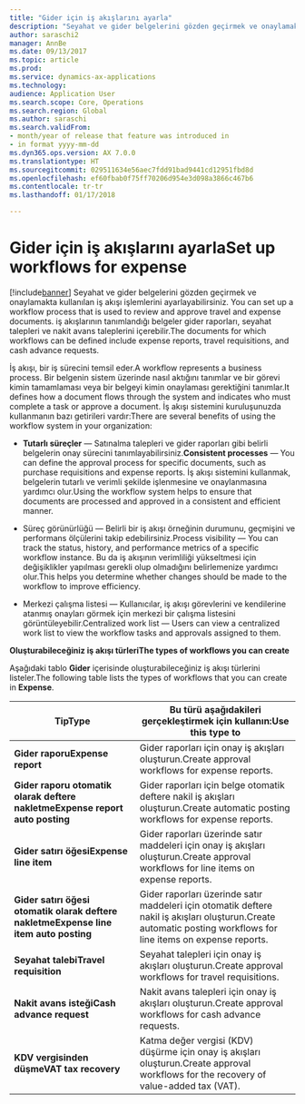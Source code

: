 ```yaml
---
title: "Gider için iş akışlarını ayarla"
description: "Seyahat ve gider belgelerini gözden geçirmek ve onaylamakta kullanılan iş akışı işlemlerini ayarlayabilirsiniz."
author: saraschi2
manager: AnnBe
ms.date: 09/13/2017
ms.topic: article
ms.prod: 
ms.service: dynamics-ax-applications
ms.technology: 
audience: Application User
ms.search.scope: Core, Operations
ms.search.region: Global
ms.author: saraschi
ms.search.validFrom:
- month/year of release that feature was introduced in
- in format yyyy-mm-dd
ms.dyn365.ops.version: AX 7.0.0
ms.translationtype: HT
ms.sourcegitcommit: 029511634e56aec7fdd91bad9441cd12951fbd8d
ms.openlocfilehash: ef60fbab0f75ff70206d954e3d098a3866c467b6
ms.contentlocale: tr-tr
ms.lasthandoff: 01/17/2018

---
```


# <a name="set-up-workflows-for-expense"></a><span data-ttu-id="b53dc-103">Gider için iş akışlarını ayarla</span><span class="sxs-lookup"><span data-stu-id="b53dc-103">Set up workflows for expense</span></span>

[!include[banner](../includes/banner.md)]<span data-ttu-id="b53dc-104"> Seyahat ve gider belgelerini gözden geçirmek ve onaylamakta kullanılan iş akışı işlemlerini ayarlayabilirsiniz.</span><span class="sxs-lookup"><span data-stu-id="b53dc-104"> You can set up a workflow process that is used to review and approve travel and expense documents.</span></span> <span data-ttu-id="b53dc-105">iş akışlarının tanımlandığı belgeler gider raporları, seyahat talepleri ve nakit avans taleplerini içerebilir.</span><span class="sxs-lookup"><span data-stu-id="b53dc-105">The documents for which workflows can be defined include expense reports, travel requisitions, and cash advance requests.</span></span>

<span data-ttu-id="b53dc-106">İş akışı, bir iş sürecini temsil eder.</span><span class="sxs-lookup"><span data-stu-id="b53dc-106">A workflow represents a business process.</span></span> <span data-ttu-id="b53dc-107">Bir belgenin sistem üzerinde nasıl aktığını tanımlar ve bir görevi kimin tamamlaması veya bir belgeyi kimin onaylaması gerektiğini tanımlar.</span><span class="sxs-lookup"><span data-stu-id="b53dc-107">It defines how a document flows through the system and indicates who must complete a task or approve a document.</span></span> <span data-ttu-id="b53dc-108">İş akışı sistemini kuruluşunuzda kullanmanın bazı getirileri vardır:</span><span class="sxs-lookup"><span data-stu-id="b53dc-108">There are several benefits of using the workflow system in your organization:</span></span>

-   <span data-ttu-id="b53dc-109">**Tutarlı süreçler** — Satınalma talepleri ve gider raporları gibi belirli belgelerin onay sürecini tanımlayabilirsiniz.</span><span class="sxs-lookup"><span data-stu-id="b53dc-109">**Consistent processes** — You can define the approval process for specific documents, such as purchase requisitions and expense reports.</span></span> <span data-ttu-id="b53dc-110">İş akışı sistemini kullanmak, belgelerin tutarlı ve verimli şekilde işlenmesine ve onaylanmasına yardımcı olur.</span><span class="sxs-lookup"><span data-stu-id="b53dc-110">Using the workflow system helps to ensure that documents are processed and approved in a consistent and efficient manner.</span></span>

-   <span data-ttu-id="b53dc-111">Süreç görünürlüğü — Belirli bir iş akışı örneğinin durumunu, geçmişini ve performans ölçülerini takip edebilirsiniz.</span><span class="sxs-lookup"><span data-stu-id="b53dc-111">Process visibility — You can track the status, history, and performance metrics of a specific workflow instance.</span></span> <span data-ttu-id="b53dc-112">Bu da iş akışının verimliliği yükseltmesi için değişiklikler yapılması gerekli olup olmadığını belirlemenize yardımcı olur.</span><span class="sxs-lookup"><span data-stu-id="b53dc-112">This helps you determine whether changes should be made to the workflow to improve efficiency.</span></span>

-   <span data-ttu-id="b53dc-113">Merkezi çalışma listesi — Kullanıcılar, iş akışı görevlerini ve kendilerine atanmış onayları görmek için merkezi bir çalışma listesini görüntüleyebilir.</span><span class="sxs-lookup"><span data-stu-id="b53dc-113">Centralized work list — Users can view a centralized work list to view the workflow tasks and approvals assigned to them.</span></span> 

<span data-ttu-id="b53dc-114">**Oluşturabileceğiniz iş akışı türleri**</span><span class="sxs-lookup"><span data-stu-id="b53dc-114">**The types of workflows you can create**</span></span>

<span data-ttu-id="b53dc-115">Aşağıdaki tablo **Gider** içerisinde oluşturabileceğiniz iş akışı türlerini listeler.</span><span class="sxs-lookup"><span data-stu-id="b53dc-115">The following table lists the types of workflows that you can create in **Expense**.</span></span>

| <span data-ttu-id="b53dc-116">**Tip**</span><span class="sxs-lookup"><span data-stu-id="b53dc-116">**Type**</span></span>                           | <span data-ttu-id="b53dc-117">**Bu türü aşağıdakileri gerçekleştirmek için kullanın:**</span><span class="sxs-lookup"><span data-stu-id="b53dc-117">**Use this type to**</span></span>                                                 |     
|------------------------------------|----------------------------------------------------------------------|
| <span data-ttu-id="b53dc-118">**Gider raporu**</span><span class="sxs-lookup"><span data-stu-id="b53dc-118">**Expense report**</span></span>                 | <span data-ttu-id="b53dc-119">Gider raporları için onay iş akışları oluşturun.</span><span class="sxs-lookup"><span data-stu-id="b53dc-119">Create approval workflows for expense reports.</span></span>                       |      
| <span data-ttu-id="b53dc-120">**Gider raporu otomatik olarak deftere nakletme**</span><span class="sxs-lookup"><span data-stu-id="b53dc-120">**Expense report auto posting**</span></span>    | <span data-ttu-id="b53dc-121">Gider raporları için belge otomatik deftere nakil iş akışları oluşturun.</span><span class="sxs-lookup"><span data-stu-id="b53dc-121">Create automatic posting workflows for expense reports.</span></span>              |     
| <span data-ttu-id="b53dc-122">**Gider satırı öğesi**</span><span class="sxs-lookup"><span data-stu-id="b53dc-122">**Expense line item**</span></span>              | <span data-ttu-id="b53dc-123">Gider raporları üzerinde satır maddeleri için onay iş akışları oluşturun.</span><span class="sxs-lookup"><span data-stu-id="b53dc-123">Create approval workflows for line items on expense reports.</span></span>         |     
| <span data-ttu-id="b53dc-124">**Gider satırı öğesi otomatik olarak deftere nakletme**</span><span class="sxs-lookup"><span data-stu-id="b53dc-124">**Expense line item auto posting**</span></span> | <span data-ttu-id="b53dc-125">Gider raporları üzerinde satır maddeleri için otomatik deftere nakil iş akışları oluşturun.</span><span class="sxs-lookup"><span data-stu-id="b53dc-125">Create automatic posting workflows for line items on expense reports.</span></span>|
| <span data-ttu-id="b53dc-126">**Seyahat talebi**</span><span class="sxs-lookup"><span data-stu-id="b53dc-126">**Travel requisition**</span></span>             | <span data-ttu-id="b53dc-127">Seyahat talepleri için onay iş akışları oluşturun.</span><span class="sxs-lookup"><span data-stu-id="b53dc-127">Create approval workflows for travel requisitions.</span></span>                   |    
| <span data-ttu-id="b53dc-128">**Nakit avans isteği**</span><span class="sxs-lookup"><span data-stu-id="b53dc-128">**Cash advance request**</span></span>           | <span data-ttu-id="b53dc-129">Nakit avans talepleri için onay iş akışları oluşturun.</span><span class="sxs-lookup"><span data-stu-id="b53dc-129">Create approval workflows for cash advance requests.</span></span>                 |     
| <span data-ttu-id="b53dc-130">**KDV vergisinden düşme**</span><span class="sxs-lookup"><span data-stu-id="b53dc-130">**VAT tax recovery**</span></span>               | <span data-ttu-id="b53dc-131">Katma değer vergisi (KDV) düşürme için onay iş akışları oluşturun.</span><span class="sxs-lookup"><span data-stu-id="b53dc-131">Create approval workflows for the recovery of value-added tax (VAT).</span></span> |       

